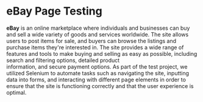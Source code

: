 # eBay Page Testing
 
 **eBay** is an online marketplace where individuals and businesses can buy and sell a wide variety of goods and services worldwide. 
 The site allows users to post items for sale, and buyers can browse the listings and purchase items they're interested in. 
 The site provides a wide range of features and tools to make buying and selling as easy as possible, including search and filtering options, detailed product      
 information, and secure payment options. As part of the test project, we utilized Selenium to automate tasks such as navigating the site, 
 inputting data into forms, and interacting with different page elements in order to ensure that the site is functioning correctly 
 and that the user experience is optimal.


 
 
